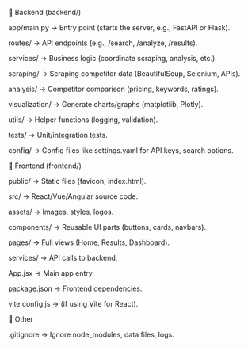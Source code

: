 🔹 Backend (backend/)

app/main.py → Entry point (starts the server, e.g., FastAPI or Flask).

routes/ → API endpoints (e.g., /search, /analyze, /results).

services/ → Business logic (coordinate scraping, analysis, etc.).

scraping/ → Scraping competitor data (BeautifulSoup, Selenium, APIs).

analysis/ → Competitor comparison (pricing, keywords, ratings).

visualization/ → Generate charts/graphs (matplotlib, Plotly).

utils/ → Helper functions (logging, validation).

tests/ → Unit/integration tests.

config/ → Config files like settings.yaml for API keys, search options.

🔹 Frontend (frontend/)

public/ → Static files (favicon, index.html).

src/ → React/Vue/Angular source code.

assets/ → Images, styles, logos.

components/ → Reusable UI parts (buttons, cards, navbars).

pages/ → Full views (Home, Results, Dashboard).

services/ → API calls to backend.

App.jsx → Main app entry.

package.json → Frontend dependencies.

vite.config.js → (if using Vite for React).

🔹 Other


.gitignore → Ignore node_modules, data files, logs.
